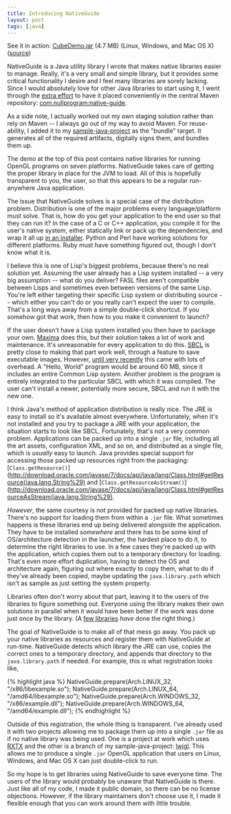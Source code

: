 ```yaml
---
title: Introducing NativeGuide
layout: post
tags: [java]
---
```


See it in action:
[CubeDemo.jar](https://github.com/downloads/skeeto/sample-java-project/CubeDemo.jar) (4.7 MB) (Linux, Windows, and Mac OS X) ([source](https://github.com/skeeto/sample-java-project/tree/lwjgl-cube))

NativeGuide is a Java utility library I wrote that makes native
libraries easier to manage. Really, it's a very small and simple
library, but it provides some critical functionality I desire and I
feel many libraries are sorely lacking. Since I would absolutely love
for other Java libraries to start using it, I went through the [extra
effort](http://docs.sonatype.org/x/SQBl) to have it placed
conveniently in the central Maven repository:
[com.nullprogram:native-guide](http://search.maven.org/#artifactdetails%7Ccom.nullprogram%7Cnative-guide%7C0.2%7Cjar).

As a side note, I actually worked out my own staging solution rather
than rely on Maven -- I always go out of my way to avoid Maven. For
reuse-ability, I added it to my [sample-java-project](/blog/2010/10/04/)
as the "bundle" target. It generates all of the required artifacts,
digitally signs them, and bundles them up.

The demo at the top of this post contains native libraries for running
OpenGL programs on seven platforms. NativeGuide takes care of getting
the proper library in place for the JVM to load. All of this is
hopefully transparent to you, the user, so that this appears to be a
regular run-anywhere Java application.

The issue that NativeGuide solves is a special case of the
distribution problem. Distribution is one of the major problems every
language/platform must solve. That is, how do you get your application
to the end user so that they can run it? In the case of a C or C++
application, you compile it for the user's native system, either
statically link or pack up the dependencies, and wrap it all up [in an
installer](http://nsis.sourceforge.net/Main_Page). Python and Perl
have working solutions for different platforms. Ruby must have
something figured out, though I don't know what it is.

I believe this is one of Lisp's biggest problems, because there's no
real solution yet. Assuming the user already has a Lisp system
installed -- a very big assumption -- what do you deliver? FASL files
aren't compatible between Lisps and sometimes even between versions of
the same Lisp. You're left either targeting their specific Lisp system
or distributing source -- which either you can't do or you really
can't expect the user to compile. That's a long ways away from a
simple double-click shortcut. If you somehow got that work, then how
to you make it convenient to launch?

If the user doesn't have a Lisp system installed you then have to
package your own. [Maxima](http://maxima.sourceforge.net/) does this,
but their solution takes a lot of work and maintenance. It's
unreasonable for every application to do
this. [SBCL](http://www.sbcl.org/) is pretty close to making that part
work well, through a feature to save executable images. However,
[until very recently](http://xach.livejournal.com/295584.html) this
came with lots of overhead. A "Hello, World" program would be around
60 MB, since it includes an entire Common Lisp system. Another problem
is the program is entirely integrated to the particular SBCL with
which it was compiled. The user can't install a newer, potentially
more secure, SBCL and run it with the new one.

I think Java's method of application distribution is really nice. The
JRE is easy to install so it's available almost
everywhere. Unfortunately, when it's not installed and you try to
package a JRE with your application, the situation starts to look like
SBCL. Fortunately, that's not a very common problem. Applications can
be packed up into a single `.jar` file, including all the art assets,
configuration XML, and so on, and distributed as a single file, which
is *usually* easy to launch. Java provides special support for
accessing those packed up resources right from the packaging:
[`Class.getResource()`](http://download.oracle.com/javase/7/docs/api/java/lang/Class.html#getResource(java.lang.String%29)
and
[`Class.getResourceAsStream()`](http://download.oracle.com/javase/7/docs/api/java/lang/Class.html#getResourceAsStream(java.lang.String%29).

*However*, the same courtesy is not provided for packed up native
libraries. There's no support for loading them from within a `.jar`
file. What sometimes happens is these libraries end up being delivered
alongside the application. They have to be installed *somewhere* and
there has to be some kind of OS/architecture detection in the
launcher, the hardest place to do it, to determine the right libraries
to use. In a few cases they're packed up with the application, which
copies them out to a temporary directory for loading. That's even more
effort duplication, having to detect the OS and architecture again,
figuring out where exactly to copy them, what to do if they've already
been copied, maybe updating the `java.library.path` which isn't as
sample as just setting the system property.

Libraries often don't worry about that part, leaving it to the users
of the libraries to figure something out. Everyone using the library
makes their own solutions in parallel when it would have been better
if the work was done just once by the library. (A [few
libraries](http://jline.sourceforge.net/#installation) *have* done the
right thing.)

The goal of NativeGuide is to make all of that mess go away. You pack
up your native libraries as resources and register them with
NativeGuide at run-time. NativeGuide detects which library the JRE can
use, copies the correct ones to a temporary directory, and appends
that directory to the `java.library.path` if needed. For example, this
is what registration looks like,

{% highlight java %}
NativeGuide.prepare(Arch.LINUX_32, "/x86/libexample.so");
NativeGuide.prepare(Arch.LINUX_64, "/amd64/libexample.so");
NativeGuide.prepare(Arch.WINDOWS_32, "/x86/example.dll");
NativeGuide.prepare(Arch.WINDOWS_64, "/amd64/example.dll");
{% endhighlight %}

Outside of this registration, the whole thing is transparent. I've
already used it with two projects allowing me to package them up into
a single `.jar` file as if no native library was being used. One is a
project at work which uses
[RXTX](http://rxtx.qbang.org/wiki/index.php/Main_Page) and the other
is a branch of my sample-java-project:
[lwjgl](https://github.com/skeeto/sample-java-project/tree/lwjgl). This
allows me to produce a single `.jar` OpenGL application that users on
Linux, Windows, and Mac OS X can just double-click to run.

So my hope is to get libraries using NativeGuide to save everyone
time. The users of the library would probably be unaware that
NativeGuide is there. Just like all of my code, I made it public
domain, so there can be no license objections. However, if the library
maintainers don't choose use it, I made it flexible enough that you
can work around them with little trouble.
